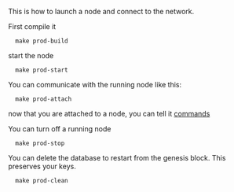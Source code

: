 This is how to launch a node and connect to the network.

First compile it
```
  make prod-build
```
start the node
```
  make prod-start
```
You can communicate with the running node like this:
```
  make prod-attach
```
now that you are attached to a node, you can tell it [commands](/docs/commands.md)

You can turn off a running node
```
  make prod-stop
```
You can delete the database to restart from the genesis block. This preserves your keys.
```
  make prod-clean
```
